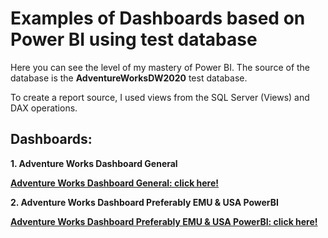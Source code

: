 # Examples of Dashboards based on Power BI using test database 

Here you can see the level of my mastery of Power BI. The source of the database is the **AdventureWorksDW2020** test database.

To create a report source, I used views from the SQL Server (Views) and DAX operations.

## Dashboards:

**1. Adventure Works Dashboard General**

**[Adventure Works Dashboard General: click here!](https://github.com/prosimpleee/data_engineering_/blob/main/PowerBI/Adventure_Works_Dashboard_General_PoweBI.pdf)**

**2. Adventure Works Dashboard Preferably EMU & USA PowerBI**

**[Adventure Works Dashboard Preferably EMU & USA PowerBI: click here!](https://github.com/prosimpleee/data_engineering_/blob/main/PowerBI/Adventure_Works_Dashboard_Preferably_EMU%26USA_PowerBI.pdf)**
